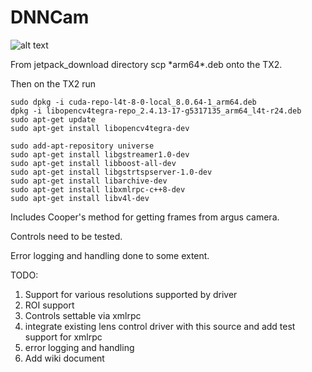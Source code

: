 # DNNCam

![alt text](https://github.com/BoulderAI/DNNCam/blob/master/dnnhero_2a.png?raw=true "Logo Title Text 1")


From jetpack_download directory scp \*arm64\*.deb onto the TX2.

Then on the TX2 run
```
sudo dpkg -i cuda-repo-l4t-8-0-local_8.0.64-1_arm64.deb
dpkg -i libopencv4tegra-repo_2.4.13-17-g5317135_arm64_l4t-r24.deb
sudo apt-get update
sudo apt-get install libopencv4tegra-dev

sudo add-apt-repository universe
sudo apt-get install libgstreamer1.0-dev
sudo apt-get install libboost-all-dev
sudo apt-get install libgstrtspserver-1.0-dev
sudo apt-get install libarchive-dev
sudo apt-get install libxmlrpc-c++8-dev
sudo apt-get install libv4l-dev
```

Includes Cooper's method for getting frames from argus camera.

Controls need to be tested.

Error logging and handling done to some extent.

TODO:
1. Support for various resolutions supported by driver
2. ROI support
3. Controls settable via xmlrpc
4. integrate existing lens control driver with this source and add test support for xmlrpc
5. error logging and handling
6. Add wiki document
